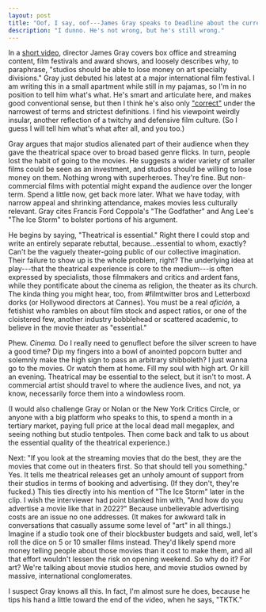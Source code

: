 ```yaml
---
layout: post
title: "Oof, I say, oof---James Gray speaks to Deadline about the current slate"
description: "I dunno. He's not wrong, but he's still wrong."
---
```

In a [short video](https://deadline.com/video/armageddon-time-james-gray-cannes-film-festival-box-office-streaming/), director James Gray covers box office and streaming content, film festivals and award shows, and loosely describes why, to paraphrase, "studios should be able to lose money on art specialty divisions." Gray just debuted his latest at a major international film festival. I am writing this in a small apartment while still in my pajamas, so I'm in no position to tell him what's what. He's smart and articulate here, and makes good conventional sense, but then I think he's also only ["correct"](https://twitter.com/SeanFennessey/status/1528526055916466176) under the narrowest of terms and strictest definitions. I find his viewpoint weirdly insular, another reflection of a twitchy and defensive film culture. (So I guess I will tell him what's what after all, and you too.)

Gray argues that major studios alienated part of their audience when they gave the theatrical space over to broad based genre flicks. In turn, people lost the habit of going to the movies. He suggests a wider variety of smaller films could be seen as an investment, and studios should be willing to lose money on them. Nothing wrong with superheroes. They're fine. But non-commercial films with potential might expand the audience over the longer term. Spend a little now, get back more later. What we have today, with narrow appeal and shrinking attendance, makes movies less culturally relevant. Gray cites Francis Ford Coppola's "The Godfather" and Ang Lee's "The Ice Storm" to bolster portions of his argument.

He begins by saying, "Theatrical is essential." Right there I could stop and write an entirely separate rebuttal, because...essential to whom, exactly? Can't be the vaguely theater-going public of our collective imagination. Their failure to show up is the whole problem, right? The underlying idea at play---that the theatrical experience is core to the medium---is often expressed by specialists, those filmmakers and critics and ardent fans, while they pontificate about the cinema as religion, the theater as its church. The kinda thing you might hear, too, from #filmtwitter bros and Letterboxd dorks (or Hollywood directors at Cannes). You must be a real _afición,_ a fetishist who rambles on about film stock and aspect ratios, or one of the cloistered few, another industry bobblehead or scattered academic, to believe in the movie theater as "essential."

Phew. _Cinema._ Do I really need to genuflect before the silver screen to have a good time? Dip my fingers into a bowl of anointed popcorn butter and solemnly make the high sign to pass an arbitrary shibboleth? I just wanna go to the movies. Or watch them at home. Fill my soul with high art. Or kill an evening. Theatrical may be essential to the select, but it isn't to most. A commercial artist should travel to where the audience lives, and not, ya know, necessarily force them into a windowless room.

(I would also challenge Gray or Nolan or the New York Critics Circle, or anyone with a big platform who speaks to this, to spend a month in a tertiary market, paying full price at the local dead mall megaplex, and seeing nothing but studio tentpoles. Then come back and talk to us about the essential quality of the theatrical experience.)

Next: "If you look at the streaming movies that do the best, they are the movies that come out in theaters first. So that should tell you something." Yes. It tells me theatrical releases get an unholy amount of support from their studios in terms of booking and advertising. (If they don't, they're fucked.) This ties directly into his mention of "The Ice Storm" later in the clip. I wish the interviewer had point blanked him with, "And how do you advertise a movie like that in 2022?" Because unbelievable advertising costs are an issue no one addresses. (It makes for awkward talk in conversations that casually assume some level of "art" in all things.) Imagine if a studio took one of their blockbuster budgets and said, well, let's roll the dice on 5 or 10 smaller films instead. They'd likely spend more money telling people about those movies than it cost to make them, and all that effort wouldn't lessen the risk on opening weekend. So why do it? For art? We're talking about movie studios here, and movie studios owned by massive, international conglomerates.

I suspect Gray knows all this. In fact, I'm almost sure he does, because he tips his hand a little toward the end of the video, when he says, "TKTK."
